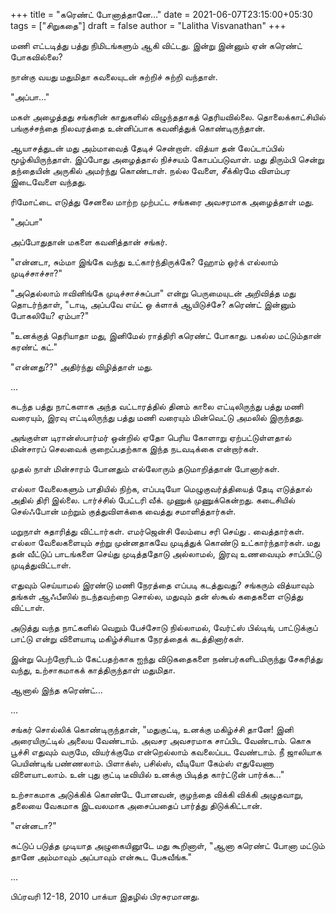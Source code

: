+++
title = "கரெண்ட் போனாத்தானே…"
date = 2021-06-07T23:15:00+05:30
tags = ["சிறுகதை"]
draft = false
author = "Lalitha Visvanathan"
+++

மணி எட்டடித்து பத்து நிமிடங்களும் ஆகி விட்டது. இன்று இன்னும் ஏன் கரெண்ட் போகவில்லை?

நான்கு வயது மதுமிதா கவலையுடன் சுற்றிச் சுற்றி வந்தாள்.

"அப்பா…"

மகள் அழைத்தது சங்கரின் காதுகளில் விழுந்ததாகத் தெரியவில்லை. தொலைக்காட்சியில் பங்குச்சந்தை நிலவரத்தை உன்னிப்பாக கவனித்துக் கொண்டிருந்தான்.

ஆயாசத்துடன் மது அம்மாவைத் தேடிச் சென்றாள். வித்யா தன் லேப்டாப்பில் மூழ்கியிருந்தாள். இப்போது அழைத்தால் நிச்சயம் கோபப்படுவாள். மது திரும்பி சென்று தந்தையின் அருகில் அமர்ந்து கொண்டாள். நல்ல வேளை, சீக்கிரமே விளம்பர இடைவேளை வந்தது.

ரிமோட்டை எடுத்து சேனலை மாற்ற முற்பட்ட சங்கரை அவசரமாக அழைத்தாள் மது.

"அப்பா"

அப்போதுதான் மகளை கவனித்தான் சங்கர்.

"என்னடா, சும்மா இங்கே வந்து  உட்கார்ந்திருக்கே?  ஹோம் ஒர்க் எல்லாம் முடிச்சாச்சா?"

"அதெல்லாம் ஈவினிங்கே  முடிச்சாச்சுப்பா" என்று பெருமையுடன் அறிவித்த மது தொடர்ந்தாள், "டாடி, அப்பவே எய்ட் ஒ க்ளாக் ஆயிடுச்சே? கரெண்ட் இன்னும் போகலியே? ஏம்பா?"

"உனக்குத் தெரியாதா மது, இனிமேல் ராத்திரி கரெண்ட் போகாது. பகல்ல மட்டும்தான் கரண்ட் கட்."

"என்னது??" அதிர்ந்து விழித்தாள் மது.

...

கடந்த பத்து நாட்களாக அந்த வட்டாரத்தில் தினம் காலை எட்டிலிருந்து பத்து மணி வரையும், இரவு எட்டிலிருந்து பத்து மணி வரையும் மின்வெட்டு அமலில் இருந்தது.

அங்குள்ள டிரான்ஸ்பார்மர் ஒன்றில் ஏதோ பெரிய கோளாறு ஏற்பட்டுள்ளதால் மின்சாரப் செலவைக் குறைப்பதற்காக இந்த நடவடிக்கை என்றார்கள்.

முதல் நாள் மின்சாரம் போனதும் எல்லோரும் தடுமாறித்தான் போனார்கள்.

எல்லா வேலைகளும் பாதியில் நிற்க, எப்படியோ மெழுகுவர்த்தியைத் தேடி எடுத்தால் அதில் திரி இல்லை. டார்ச்சில்  பேட்டரி வீக். முணுக்  முணுக்கென்றது.  கடைசியில் செல்ஃபோன் மற்றும் குத்துவிளக்கை வைத்து சமாளித்தார்கள்.

மறுநாள் சுதாரித்து விட்டார்கள். எமர்ஜென்சி லேம்பை சரி செய்து . வைத்தார்கள். எல்லா வேலைகளையும் சற்று முன்னதாகவே முடித்துக் கொண்டு உட்கார்ந்தார்கள். மது தன் வீட்டுப் பாடங்களை செய்து முடித்ததோடு அல்லாமல், இரவு உணவையும் சாப்பிட்டு முடித்துவிட்டாள்.

எதுவும் செய்யாமல் இரண்டு மணி நேரத்தை எப்படி கடத்துவது? சங்கரும் வித்யாவும் தங்கள் ஆஃபீஸில் நடந்தவற்றை சொல்ல,  மதுவும் தன் ஸ்கூல் கதைகளை எடுத்து விட்டாள்.

அடுத்து வந்த நாட்களில் வெறும் பேச்சோடு நில்லாமல், வேர்ட்ஸ் பில்டிங், பாட்டுக்குப் பாட்டு என்று விளையாடி மகிழ்ச்சியாக நேரத்தைக் கடத்தினார்கள்.

இன்று பெற்றோரிடம் கேட்பதற்காக ஐந்து விடுகதைகளை நண்பர்களிடமிருந்து சேகரித்து வந்து, உற்சாகமாகக் காத்திருந்தாள் மதுமிதா.

ஆனால் இந்த கரெண்ட்…

…

சங்கர் சொல்லிக் கொண்டிருந்தான், "மதுகுட்டி, உனக்கு மகிழ்ச்சி தானே! இனி அரையிருட்டில் அலைய  வேண்டாம். அவசர அவசரமாக சாப்பிட வேண்டாம். கொசு பூச்சி எதுவும் வருமே, வியர்க்குமே என்றெல்லாம் கவலைப்பட வேண்டாம். நீ ஜாலியாக பெயிண்டிங் பண்ணலாம். பிளாக்ஸ், பசில்ஸ், வீடியோ கேம்ஸ் எதுவேணா விளையாடலாம். உன் புது குட்டி டீவியில் உனக்கு பிடித்த கார்ட்டூன் பார்க்க…"

உற்சாகமாக அடுக்கிக் கொண்டே போனவன், குழந்தை விக்கி விக்கி அழுதவாறு, தலையை வேகமாக இடவலமாக அசைப்பதைப் பார்த்து திடுக்கிட்டான்.

"என்னடா?"

கட்டுப் படுத்த முடியாத அழுகையினூடே மது கூறினாள், "ஆனா கரெண்ட் போனா மட்டும் தானே அம்மாவும் அப்பாவும் என்கூட பேசுவீங்க."

...

பிப்ரவரி 12-18, 2010  பாக்யா இதழில் பிரசுரமானது.
